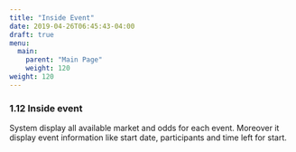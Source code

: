```yaml
---
title: "Inside Event"
date: 2019-04-26T06:45:43-04:00
draft: true
menu:
  main:
    parent: "Main Page"
    weight: 120
weight: 120
---
```


### 1.12 Inside event

System display all available market and odds for each event. Moreover it display event information like start date, participants and time left for start.
